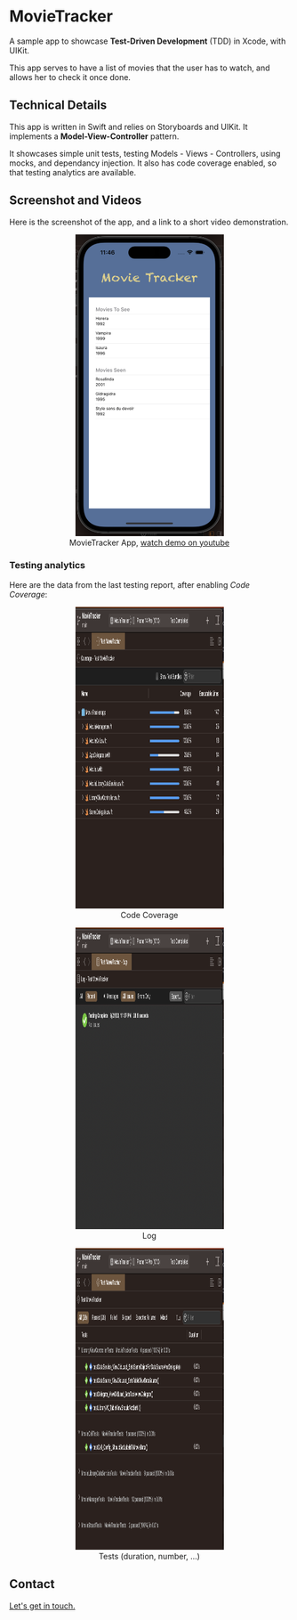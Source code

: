 <!--
 * **********************************************************
 * Author: Balita Rakotonarivo								*
 * Date: September 2023										*
 * Context: Deliberate practice, as an iOS developper		*
 * Language: Swift 											*
 * **********************************************************
-->


# MovieTracker

A sample app to showcase **Test-Driven Development** (TDD) in Xcode, with UIKit.

This app serves to have a list of movies that the user has to watch, and allows her to check it once done.


## Technical Details


This app is written in Swift and relies on Storyboards and UIKit. It implements a **Model-View-Controller** pattern.

It showcases simple unit tests, testing Models - Views - Controllers, using mocks, and dependancy injection. It also has code coverage enabled, so that testing analytics are available.


## Screenshot and Videos 

Here is the screenshot of the app, and a link to a short video demonstration.
<p  align="center"><a href="https://youtube.com/shorts/mSlzWnqIKWw?feature=share">
<img src="./img/MovieTrackerCapture.png" width="267" height="542" alt="MovieTracker App screen, with a link to youtbe video">
</a><br/>
MovieTracker App, <a target=”_blank” href="https://youtube.com/shorts/mSlzWnqIKWw?feature=share">watch demo on youtube</a>
</p>


### Testing analytics

Here are the data from the last testing report, after enabling *Code Coverage*:

<p align="center">
<img src="./img/CodeCoverage.png" width="267" height="542" alt="Code Coverage screen capture"><br/>
Code Coverage
</p>

<p align="center">
<img src="./img/Log.png" width="267" height="542" alt="Log screen capture"><br/>
Log
</p>

<p align="center">
<img src="./img/Tests.png" width="267" height="542" alt="Tests screen capture "><br/>
Tests (duration, number, ...)
</p>

<!--
Here are some screenshots of the micro apps and views, some with a youtube link to see them in action. 
<a href="mailto:jery.sarim@gmail.com?subject=SwiftUI-GeniusApp">Contact me</a>  if you want to know/see more.

<p  align="center"><a href="https://youtu.be/hw9lIXuCE8c">
<img src="./img/genius.png" width="267" height="542" alt="Genius App screen, with a link to youtbe video">
</a><br/>
Genius Portfolio App, <a target=”_blank” href="https://youtu.be/hw9lIXuCE8c">watch demo on youtube</a>
</p>



<p  align="center"><a href="https://youtu.be/353HMmpiIVY">
<img src="./img/map_weather-api.png" width="267" height="542" alt="Weather app screen, with a link to youtbe video">
</a><br/>
Weather App, <a target=”_blank” href="https://youtu.be/353HMmpiIVY">watch demo on youtube</a>
</p>

<p  align="center"><a href="https://youtu.be/_upaFP-u_D8">
<img src="./img/food_order.png" width="267" height="542" alt="Food Order app screen, with a link to youtbe video">
</a><br/>
Food Order App, <a target=”_blank” href="https://youtu.be/_upaFP-u_D8">watch demo on youtube</a>
</p>

<p align="center">
<img src="./img/social_network_feed.png" width="267" height="542" alt="Social network posts view"><br/>
Social Network post feed 
</p>

<p align="center">
<img src="./img/insta_clone.png" width="267" height="542" alt="Simple Instagram clone view "><br/>
Social Network photo gallery
</p>


## Tests

**As this work is primarily focused on views, I put no test at all.**

The repository for [Occitane de Banque](https://github.com/RaBalita/sw-arcade-bankey/) has some Tests samples.


## Credits

Some concepts of the example apps are taken from a [Udemy Course by Matthieu Passerel](https://www.udemy.com/course/ios15_french/), but I wrote the code as exercises - for deliberate practice. 

The *PracticeGenius/Assets.xcassets* and *Font* folders were removed, to avoid copyright issues.



## Credits



### Color palette
<p  align="left">
<img src="./img/palette.png" width="200" height="150" alt="Color palette"><br/>
The color palette is taken from <a href="https://colorhunt.co/palette/f0f0f02135554f709ce5d283">Color Hunt</a>:

<br/>
#F0F0F0 - Grey <br/>
#213555 - Navy <br/>
#4F709C - Blue <br/>
#E5D283 - Yellow <br/>
</p>

--> 
## Contact

<a href="mailto:jery.sarim@gmail.com?subject=SwiftUI-GeniusApp">Let's get in touch.</a> 

